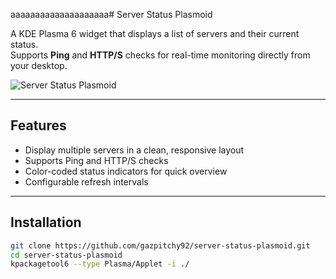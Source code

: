 aaaaaaaaaaaaaaaaaaaa# Server Status Plasmoid

A KDE Plasma 6 widget that displays a list of servers and their current status.  
Supports **Ping** and **HTTP/S** checks for real-time monitoring directly from your desktop.

![Server Status Plasmoid](https://i.postimg.cc/65Ch96J4/server-full.png)

---

## Features
- Display multiple servers in a clean, responsive layout  
- Supports Ping and HTTP/S checks  
- Color-coded status indicators for quick overview  
- Configurable refresh intervals  

---

## Installation

```bash
git clone https://github.com/gazpitchy92/server-status-plasmoid.git
cd server-status-plasmoid
kpackagetool6 --type Plasma/Applet -i ./
